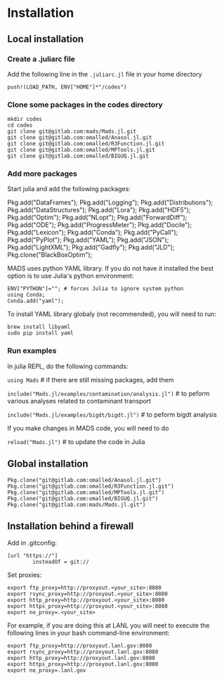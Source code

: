 Installation
============

Local installation
-------------------

### Create a .juliarc file

Add the following line in the `.juliarc.jl` file in your home directory

`push!(LOAD_PATH, ENV["HOME"]*"/codes")`

### Clone some packages in the codes directory

```
mkdir codes
cd codes
git clone git@gitlab.com:mads/Mads.jl.git
git clone git@gitlab.com:omalled/Anasol.jl.git
git clone git@gitlab.com:omalled/R3Function.jl.git
git clone git@gitlab.com:omalled/MPTools.jl.git
git clone git@gitlab.com:omalled/BIGUQ.jl.git
```

### Add more packages

Start julia and add the following packages:

Pkg.add("DataFrames");
Pkg.add("Logging");
Pkg.add("Distributions");
Pkg.add("DataStructures");
Pkg.add("Lora");
Pkg.add("HDF5");
Pkg.add("Optim");
Pkg.add("NLopt");
Pkg.add("ForwardDiff");
Pkg.add("ODE");
Pkg.add("ProgressMeter");
Pkg.add("Docile");
Pkg.add("Lexicon");
Pkg.add("Conda");
Pkg.add("PyCall");
Pkg.add("PyPlot");
Pkg.add("YAML");
Pkg.add("JSON");
Pkg.add("LightXML");
Pkg.add("Gadfly");
Pkg.add("JLD");
Pkg.clone("BlackBoxOptim");

MADS uses python YAML library.
If you do not have it installed the best option is to use Julia's python
environment:

```
ENV["PYTHON"]=""; # forces Julia to ignore system python
using Conda;
Conda.add("yaml");
```

To install YAML library globaly (not recommended), you will need to run:

```
brew install libyaml
sudo pip install yaml
```

### Run examples

In julia REPL, do the following commands:

`using Mads` # if there are still missing packages, add them

`include("Mads.jl/examples/contamination/analysis.jl")` # to peform various analyses
related to contaminant transport

`include("Mads.jl/examples/bigdt/bigdt.jl")` # to peform bigdt analysis

If you make changes in MADS code, you will need to do

`reload("Mads.jl")` # to update the code in Julia

Global installation
------------------

```
Pkg.clone("git@gitlab.com:omalled/Anasol.jl.git")
Pkg.clone("git@gitlab.com:omalled/R3Function.jl.git")
Pkg.clone("git@gitlab.com:omalled/MPTools.jl.git")
Pkg.clone("git@gitlab.com:omalled/BIGUQ.jl.git")
Pkg.clone("git@gitlab.com:mads/Mads.jl.git")
```

Installation behind a firewall
------------------------------

Add in .gitconfig:

```
[url "https://"]
        insteadOf = git://
```

Set proxies:

```
export ftp_proxy=http://proxyout.<your_site>:8080
export rsync_proxy=http://proxyout.<your_site>:8080
export http_proxy=http://proxyout.<your_site>:8080
export https_proxy=http://proxyout.<your_site>:8080
export no_proxy=.<your_site>
```

For example, if you are doing this at LANL you will neet to execute the 
following lines in your bash command-line environment:

```
export ftp_proxy=http://proxyout.lanl.gov:8080
export rsync_proxy=http://proxyout.lanl.gov:8080
export http_proxy=http://proxyout.lanl.gov:8080
export https_proxy=http://proxyout.lanl.gov:8080
export no_proxy=.lanl.gov
```